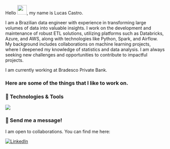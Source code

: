 Hello <img src="https://raw.githubusercontent.com/MartinHeinz/MartinHeinz/master/wave.gif" width="30px">, my name is Lucas Castro. 

I am a Brazilian data engineer with experience in transforming large volumes of data into valuable insights. I work on the development and maintenance of robust ETL solutions, utilizing platforms such as Databricks, Azure, and AWS, along with technologies like Python, Spark, and Airflow. My background includes collaborations on machine learning projects, where I deepened my knowledge of statistics and data analysis. I am always seeking new challenges and opportunities to contribute to impactful projects.

I am currently working at Bradesco Private Bank.

### Here are some of the things that I like to work on.

### 🔧 Technologies & Tools
<p align="left">
  <a href="https://skillicons.dev">
    <img src="https://skillicons.dev/icons?i=python,java,go,rust,lua,scala,bash,aws,azure,gcp,git,kubernetes,docker,linux,neovim" />
  </a>
</p>

### 💬 Send me a message!

I am open to collaborations. You can find me here:
<p> <a href="https://www.linkedin.com/in/pcastr/"> <img alt="LinkedIn" src="https://img.shields.io/badge/linkedin-0077B5?logo=linkedin&logoColor=white&style=for-the-badge" /></a> </p>
